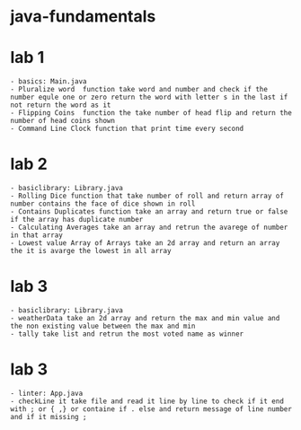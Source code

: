 # java-fundamentals

# lab 1 
    - basics: Main.java
    - Pluralize word  function take word and number and check if the number equle one or zero return the word with letter s in the last if not return the word as it
    - Flipping Coins  function the take number of head flip and return the number of head coins shown 
    - Command Line Clock function that print time every second 

# lab 2
    - basiclibrary: Library.java
    - Rolling Dice function that take number of roll and return array of number contains the face of dice shown in roll
    - Contains Duplicates function take an array and return true or false if the array has duplicate number
    - Calculating Averages take an array and retrun the avarege of number in that array
    - Lowest value Array of Arrays take an 2d array and return an array the it is avarge the lowest in all array

# lab 3
    - basiclibrary: Library.java
    - weatherData take an 2d array and return the max and min value and the non existing value between the max and min 
    - tally take list and retrun the most voted name as winner

# lab 3
    - linter: App.java
    - checkLine it take file and read it line by line to check if it end with ; or { ,} or containe if . else and return message of line number and if it missing ; 
